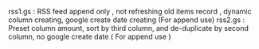 rss1.gs : RSS feed append only , not refreshing old items record , dynamic column creating, google create date creating (For append use)
rss2.gs : Preset column amount, sort by third column, and de-duplicate by second column, no google create date ( For append use )
